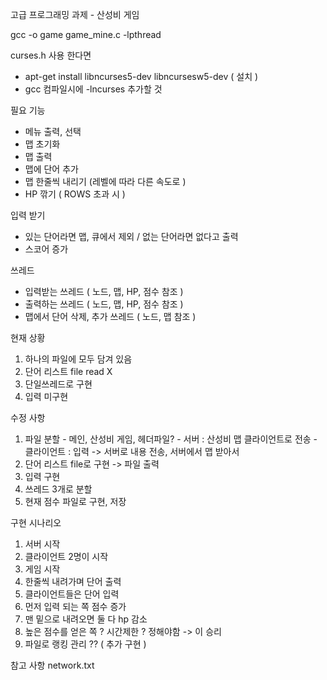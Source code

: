 고급 프로그래밍 과제 - 산성비 게임

gcc -o game game_mine.c -lpthread

curses.h 사용 한다면
  - apt-get install libncurses5-dev libncursesw5-dev ( 설치 )
  - gcc 컴파일시에 -lncurses 추가할 것

필요 기능
 - 메뉴 출력, 선택
 - 맵 초기화
 - 맵 출력
 - 맵에 단어 추가
 - 맵 한줄씩 내리기
  (레벨에 따라 다른 속도로 )
 - HP 깎기 ( ROWS 초과 시 )

입력 받기
 - 있는 단어라면 맵, 큐에서 제외 / 없는 단어라면 없다고 출력
 - 스코어 증가

쓰레드
  - 입력받는 쓰레드 ( 노드, 맵, HP, 점수 참조 )
  - 출력하는 쓰레드 ( 노드, 맵, HP, 점수 참조 )
  - 맵에서 단어 삭제, 추가 쓰레드 ( 노드, 맵 참조 )

현재 상황
  1. 하나의 파일에 모두 담겨 있음
  2. 단어 리스트 file read X
  2. 단일쓰레드로 구현
  3. 입력 미구현
  
수정 사항
  1. 파일 분할 - 메인, 산성비 게임, 헤더파일?
    - 서버 : 산성비 맵 클라이언트로 전송
    - 클라이언트 : 입력 -> 서버로 내용 전송, 서버에서 맵 받아서 
  2. 단어 리스트 file로 구현 -> 파일 출력
  3. 입력 구현
  4. 쓰레드 3개로 분할
  5. 현재 점수 파일로 구현, 저장
  
구현 시나리오
  1. 서버 시작
  2. 클라이언트 2명이 시작
  3. 게임 시작
  4. 한줄씩 내려가며 단어 출력
  5. 클라이언트들은 단어 입력
  6. 먼저 입력 되는 쪽 점수 증가
  7. 맨 밑으로 내려오면 둘 다 hp 감소
  8. 높은 점수를 얻은 쪽 ? 시간제한 ? 정해야함 -> 이 승리
  9. 파일로 랭킹 관리 ?? ( 추가 구현 )

참고 사항
  network.txt 
